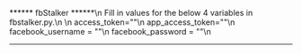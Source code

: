 ****** fbStalker ******\n
Fill in values for the below 4 variables in fbstalker.py.\n
\n
access_token=""\n
app_access_token=""\n
facebook_username = ""\n
facebook_password = ""\n

-------------------------------------------------------------------
